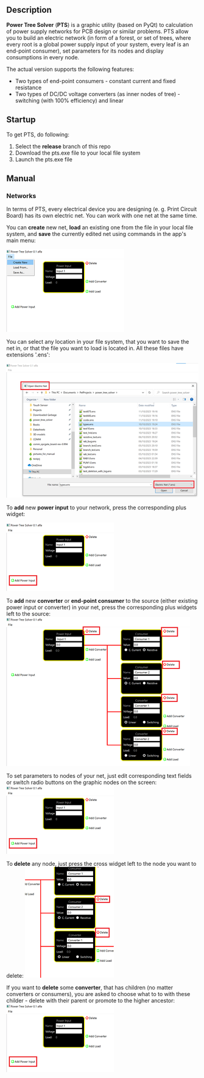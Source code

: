 
## Description
**Power Tree Solver** (**PTS**) is a graphic utility (based on PyQt) to calculation of power supply networks for PCB design or similar problems.
PTS allow you to build an electric network (in form of a forest, or set of trees, where every root is a global power supply input of your system, every leaf is an end-point consumer), set parameters for its nodes and display consumptions in every node.

The actual version supports the following features:
- Two types of end-point consumers - constant current and fixed resistance
- Two types of DC/DC voltage converters (as inner nodes of tree) - switching (with 100% efficiency) and linear

## Startup
To get PTS, do following:
1. Select the **release** branch of this repo
2. Download the pts.exe file to your local file system
3. Launch the pts.exe file

## Manual
### Networks
In terms of PTS, every electrical device you are designing (e. g. Print Circuit Board) has its own electric net. You can work with one net at the same time.

You can **create** new net, **load** an existing one from the file in your local file system, and **save** the currently edited net using commands in the app's main menu:

![desc](pictures_for_manual/main_menu.png "quota")

You can select any location in your file system, that you want to save the net in, or that the file you want to load is located in. All these files have extensions '.ens':

![desc](pictures_for_manual/file_dialog.png "quota")

To **add** new **power input** to your network, press the corresponding plus widget:

![desc](pictures_for_manual/add_input.png "quota")

To **add** new **converter** or **end-point consumer** to the source (either existing power input or converter) in your net, press the corresponding plus widgets left to the source:
![desc](pictures_for_manual/add_sink.png "quota")

To set parameters to nodes of your net, just edit corresponding text fields or switch radio buttons on the graphic nodes on the screen:
![desc](pictures_for_manual/add_input.png "quota")

To **delete** any node, just press the cross widget left to the node you want to delete:
![desc](pictures_for_manual/delete.png "quota")

If you want to **delete** some **converter**, that has children (no matter converters or consumers), you are asked to choose what to to with these childer - delete with their parent or promote to the higher ancestor:
![desc](pictures_for_manual/add_input.png "quota")
